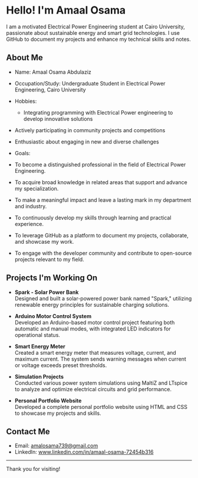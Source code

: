 # Hello! I'm Amaal Osama


I am a motivated Electrical Power Engineering student at Cairo University, passionate about sustainable energy and smart grid technologies. I use GitHub to document my projects and enhance my technical skills and notes.



## About Me
- Name: Amaal Osama Abdulaziz
- Occupation/Study: Undergraduate Student in Electrical Power Engineering, Cairo University

- Hobbies:
  - Integrating programming with Electrical Power engineering to develop innovative solutions  
- Actively participating in community projects and competitions  
- Enthusiastic about engaging in new and diverse challenges  

- Goals:
- To become a distinguished professional in the field of Electrical Power Engineering.  
- To acquire broad knowledge in related areas that support and advance my specialization.  
- To make a meaningful impact and leave a lasting mark in my department and industry.  
- To continuously develop my skills through learning and practical experience.  
- To leverage GitHub as a platform to document my projects, collaborate, and showcase my work.  
- To engage with the developer community and contribute to open-source projects relevant to my field.


## Projects I'm Working On
- **Spark - Solar Power Bank**  
  Designed and built a solar-powered power bank named "Spark," utilizing renewable energy principles for sustainable charging solutions.

- **Arduino Motor Control System**  
  Developed an Arduino-based motor control project featuring both automatic and manual modes, with integrated LED indicators for operational status.

- **Smart Energy Meter**  
  Created a smart energy meter that measures voltage, current, and maximum current. The system sends warning messages when current or voltage exceeds preset thresholds.

- **Simulation Projects**  
  Conducted various power system simulations using MaltiZ and LTspice to analyze and optimize electrical circuits and grid performance.

- **Personal Portfolio Website**  
  Developed a complete personal portfolio website using HTML and CSS to showcase my projects and skills.

## Contact Me
- Email: amalosama739@gmail.com
- LinkedIn: www.linkedin.com/in/amaal-osama-72454b316

---

Thank you for visiting!
